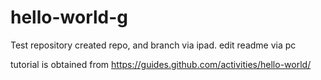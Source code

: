 # hello-world-g
Test repository
created repo, and branch via ipad.
edit readme via pc

tutorial is obtained from https://guides.github.com/activities/hello-world/
